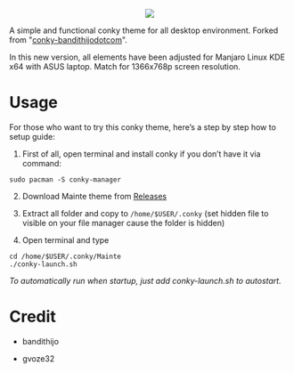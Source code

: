 <p align="center">
  <img src="https://i.ibb.co/BB729j1/fa7zthicvx141.png">
</p>

A simple and functional conky theme for all desktop environment. Forked from "[conky-bandithijodotcom](https://mega.nz/#!y8JTFAYD!siXwByZVpZAQUfpocT46M1aMRUP9Qfs5mjCnumCA-ew)".

In this new version, all elements have been adjusted for Manjaro Linux KDE x64 with ASUS laptop. Match for 1366x768p screen resolution.

# Usage
For those who want to try this conky theme, here’s a step by step how to setup guide:

1. First of all, open terminal and install conky if you don’t have it via command:
```
sudo pacman -S conky-manager
```
2. Download Mainte theme from [Releases](https://github.com/gvoze32/Mainte/releases)

3. Extract all folder and copy to `/home/$USER/.conky` (set hidden file to visible on your file manager cause the folder is hidden)

4. Open terminal and type
```
cd /home/$USER/.conky/Mainte
./conky-launch.sh
```

*To automatically run when startup, just add conky-launch.sh to autostart.*

# Credit

- bandithijo

- gvoze32
